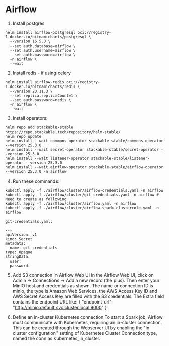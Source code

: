 # Airflow
1. Install postgres
```
helm install airflow-postgresql oci://registry-1.docker.io/bitnamicharts/postgresql \
  --version 16.5.0 \
  --set auth.database=airflow \
  --set auth.username=airflow \
  --set auth.password=airflow \
  -n airflow \
  --wait
```
2. Install redis - if using celery
```
helm install airflow-redis oci://registry-1.docker.io/bitnamicharts/redis \
  --version 20.11.3 \
  --set replica.replicaCount=1 \
  --set auth.password=redis \
  -n airflow \
  --wait
```
3. Install operators:
```
helm repo add stackable-stable https://repo.stackable.tech/repository/helm-stable/
helm repo update
helm install --wait commons-operator stackable-stable/commons-operator --version 25.3.0 
helm install --wait secret-operator stackable-stable/secret-operator --version 25.3.0 
helm install --wait listener-operator stackable-stable/listener-operator --version 25.3.0 
helm install --wait airflow-operator stackable-stable/airflow-operator --version 25.3.0 -n airflow
```
4. Run these commands:
```
kubectl apply -f ./airflow/cluster/airflow-credentials.yaml -n airflow
kubectl apply -f ./airflow/cluster/git-credentials.yaml -n airflow # Need to create as following
kubectl apply -f ./airflow/cluster/airflow.yaml -n airflow
kubectl apply -f ./airflow/cluster/airflow-spark-clusterrole.yaml -n airflow
```
```
git-credentials.yaml:

---
apiVersion: v1
kind: Secret
metadata:
  name: git-credentials
type: Opaque
stringData:
  user: 
  password:
```
5. Add S3 connection in Airflow Web UI
In the Airflow Web UI, click on Admin → Connections → Add a new record (the plus). Then enter your MinIO host and credentials as shown.
The name or connection ID is minio, the type is Amazon Web Services, the AWS Access Key ID and AWS Secret Access Key are filled with the S3 credentials. The Extra field contains the endpoint URL like:
{
  "endpoint_url": "http://minio.default.svc.cluster.local:9000"
}

6. Define an in-cluster Kubernetes connection
To start a Spark job, Airflow must communicate with Kubernetes, requiring an in-cluster connection. This can be created through the Webserver UI by enabling the "in cluster configuration" setting of Kubernetes Cluster Connection type, named the conn as kubernetes_in_cluster.